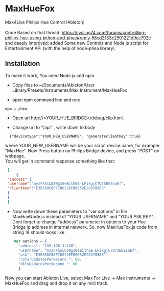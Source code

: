 # MaxHueFox<br>
 Max4Live Philips Hue Control (Ableton)
<br><br>
Code Based on that thread: https://cycling74.com/forums/controlling-philips-hue-using-jython-and-phue#reply-58ed2133c2991221d9cc792c
<br>and deeply improved: added Some new Controls and Node.js script for Entertainment API (with the help of node-phea library).


## Installation<br>
To make it work, You need Node.js and npm<br>
* Copy files to ~/Documents/Ableton/User Library/Presets/Instruments/Max Instrument/MaxHueFox

* open npm command line and run:

```
npm i phea 
```

* Open url http://<YOUR_HUE_BRIDGE>/debug/clip.html.

* Change url to "/api" , write down to body 
```
  {"devicetype":"YOUR_NEW_USERNAME", "generateclientkey":true}  
```
  where YOUR_NEW_USERNAME will be your script device name, for example "MaxHue". Now Press button on Philips Bridge device, and press "POST" on webpage.
  <br>
  You will get in command response something like that:
  <br>
 ```json
  [
      {
  "success":{ 
  "username":"myzFXhsLU5Wg10eBithGE-LFikgjC7Q7SEGZsoEf",
  "clientkey":"E3B550C65F78022EFD9E52E28378583"
  }
  }
  ]
 ```

* Now write down these parameters to "var options" in file MaxHueNode.js instead of "YOUR USERNAME" and "YOUR PSK KEY".
  Dont forget to change "address" parameter in options to your Hue Bridge ip address in internal network.
  So, now MaxHueFox.js code from string 18 should looks like:
```javascript
    var options = {
      "address": "192.168.1.130",
      "username": "myzFXhsLU5Wg10eBithGE-LFikgjC7Q7SEGZsoEf",
      "psk": "E3B550C65F78022EFD9E52E28378583",
      "colorUpdatesPerSecond ": 60,
      "dtlsUpdatesPerSecond ": 60
      }
```


Now you can start Ableton Live, select Max For Live -> Max Instruments -> MaxHueFox and drag and drop it on any midi track.

